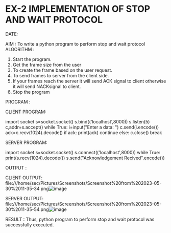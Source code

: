 # EX-2 IMPLEMENTATION OF STOP AND WAIT PROTOCOL

DATE:

AIM :
    To write a python program to perform stop and wait protocol
ALGORITHM :

1. Start the program.
2. Get the frame size from the user
3. To create the frame based on the user request.
4. To send frames to server from the client side.
5. If your frames reach the server it will send ACK signal to client otherwise it
will send NACKsignal to client.
6. Stop the program

PROGRAM :

CLIENT PROGRAM:

import socket
s=socket.socket()
s.bind(('localhost',8000))
s.listen(5)
c,addr=s.accept()
while True:
 i=input("Enter a data: ")
 c.send(i.encode())
 ack=c.recv(1024).decode()
 if ack:
 print(ack)
 continue
 else:
 c.close()
 break
 
SERVER PROGRAM:

import socket
s=socket.socket()
s.connect(('localhost',8000))
while True:
 print(s.recv(1024).decode())
 s.send("Acknowledgement Recived".encode())

OUTPUT :

CLIENT OUTPUT:
file:///home/sec/Pictures/Screenshots/Screenshot%20from%202023-05-30%2011-35-34.png![image](https://github.com/ARJUN19122004/EX-2/assets/119429483/8ba0ab9a-19cf-4e18-91a7-793738635ce9)


SERVER OUTPUT:
file:///home/sec/Pictures/Screenshots/Screenshot%20from%202023-05-30%2011-35-54.png![image](https://github.com/ARJUN19122004/EX-2/assets/119429483/24541677-affe-4abe-b6bb-f8e7ab1a4047)


RESULT :
Thus, python program to perform stop and wait protocol was successfully executed.

